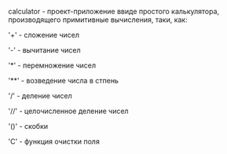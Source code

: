 calculator - проект-приложение ввиде простого калькулятора, производящего примитивные вычисления, таки, как:

'+' - сложение чисел

'-' - вычитание чисел

'*' - перемножение чисел

'**' - возведение числа в стпень

'/' - деление чисел 

'//' - целочисленное деление чисел

'()' - скобки

'C' - функция очистки поля
